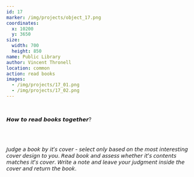 ```yaml
---
id: 17
marker: /img/projects/object_17.png
coordinates:
  x: 10200
  y: 3650
size:
  width: 700
  height: 850
name: Public Library
author: Vincent Thronell
location: common
action: read books
images:
  - /img/projects/17_01.png
  - /img/projects/17_02.png
---
```

<br>

𝙃𝙤𝙬 𝙩𝙤 𝙧𝙚𝙖𝙙 𝙗𝙤𝙤𝙠𝙨 𝙩𝙤𝙜𝙚𝙩𝙝𝙚𝙧?

<br>

<br>

𝘑𝘶𝘥𝘨𝘦 𝘢 𝘣𝘰𝘰𝘬 𝘣𝘺 𝘪𝘵’𝘴 𝘤𝘰𝘷𝘦𝘳 - 𝘴𝘦𝘭𝘦𝘤𝘵 𝘰𝘯𝘭𝘺 𝘣𝘢𝘴𝘦𝘥 𝘰𝘯 𝘵𝘩𝘦 𝘮𝘰𝘴𝘵 𝘪𝘯𝘵𝘦𝘳𝘦𝘴𝘵𝘪𝘯𝘨 𝘤𝘰𝘷𝘦𝘳 𝘥𝘦𝘴𝘪𝘨𝘯 𝘵𝘰 𝘺𝘰𝘶.
𝘙𝘦𝘢𝘥 𝘣𝘰𝘰𝘬 𝘢𝘯𝘥 𝘢𝘴𝘴𝘦𝘴𝘴 𝘸𝘩𝘦𝘵𝘩𝘦𝘳 𝘪𝘵’𝘴 𝘤𝘰𝘯𝘵𝘦𝘯𝘵𝘴 𝘮𝘢𝘵𝘤𝘩𝘦𝘴 𝘪𝘵’𝘴 𝘤𝘰𝘷𝘦𝘳.
𝘞𝘳𝘪𝘵𝘦 𝘢 𝘯𝘰𝘵𝘦 𝘢𝘯𝘥 𝘭𝘦𝘢𝘷𝘦 𝘺𝘰𝘶𝘳 𝘫𝘶𝘥𝘨𝘮𝘦𝘯𝘵 𝘪𝘯𝘴𝘪𝘥𝘦 𝘵𝘩𝘦 𝘤𝘰𝘷𝘦𝘳 𝘢𝘯𝘥 𝘳𝘦𝘵𝘶𝘳𝘯 𝘵𝘩𝘦 𝘣𝘰𝘰𝘬.

<br>

<br>